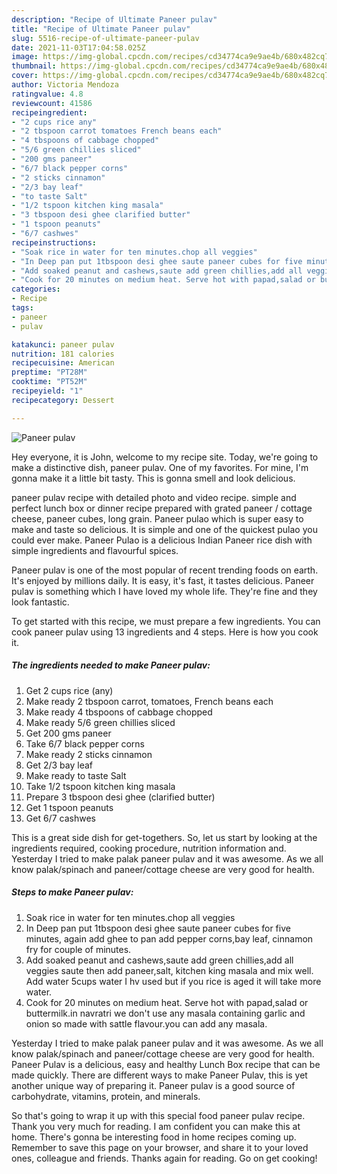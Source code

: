 ```yaml
---
description: "Recipe of Ultimate Paneer pulav"
title: "Recipe of Ultimate Paneer pulav"
slug: 5516-recipe-of-ultimate-paneer-pulav
date: 2021-11-03T17:04:58.025Z
image: https://img-global.cpcdn.com/recipes/cd34774ca9e9ae4b/680x482cq70/paneer-pulav-recipe-main-photo.jpg
thumbnail: https://img-global.cpcdn.com/recipes/cd34774ca9e9ae4b/680x482cq70/paneer-pulav-recipe-main-photo.jpg
cover: https://img-global.cpcdn.com/recipes/cd34774ca9e9ae4b/680x482cq70/paneer-pulav-recipe-main-photo.jpg
author: Victoria Mendoza
ratingvalue: 4.8
reviewcount: 41586
recipeingredient:
- "2 cups rice any"
- "2 tbspoon carrot tomatoes French beans each"
- "4 tbspoons of cabbage chopped"
- "5/6 green chillies sliced"
- "200 gms paneer"
- "6/7 black pepper corns"
- "2 sticks cinnamon"
- "2/3 bay leaf"
- "to taste Salt"
- "1/2 tspoon kitchen king masala"
- "3 tbspoon desi ghee clarified butter"
- "1 tspoon peanuts"
- "6/7 cashwes"
recipeinstructions:
- "Soak rice in water for ten minutes.chop all veggies"
- "In Deep pan put 1tbspoon desi ghee saute paneer cubes for five minutes, again add ghee to pan add pepper corns,bay leaf, cinnamon fry for couple of minutes."
- "Add soaked peanut and cashews,saute add green chillies,add all veggies saute then add paneer,salt, kitchen king masala and mix well. Add water 5cups water I hv used but if you rice is aged it will take more water."
- "Cook for 20 minutes on medium heat. Serve hot with papad,salad or buttermilk.in navratri we don&#39;t use any masala containing garlic and onion so made with sattle flavour.you can add any masala."
categories:
- Recipe
tags:
- paneer
- pulav

katakunci: paneer pulav 
nutrition: 181 calories
recipecuisine: American
preptime: "PT28M"
cooktime: "PT52M"
recipeyield: "1"
recipecategory: Dessert

---
```



![Paneer pulav](https://img-global.cpcdn.com/recipes/cd34774ca9e9ae4b/680x482cq70/paneer-pulav-recipe-main-photo.jpg)

Hey everyone, it is John, welcome to my recipe site. Today, we're going to make a distinctive dish, paneer pulav. One of my favorites. For mine, I'm gonna make it a little bit tasty. This is gonna smell and look delicious.

paneer pulav recipe with detailed photo and video recipe. simple and perfect lunch box or dinner recipe prepared with grated paneer / cottage cheese, paneer cubes, long grain. Paneer pulao which is super easy to make and taste so delicious. It is simple and one of the quickest pulao you could ever make. Paneer Pulao is a delicious Indian Paneer rice dish with simple ingredients and flavourful spices.

Paneer pulav is one of the most popular of recent trending foods on earth. It's enjoyed by millions daily. It is easy, it's fast, it tastes delicious. Paneer pulav is something which I have loved my whole life. They're fine and they look fantastic.


To get started with this recipe, we must prepare a few ingredients. You can cook paneer pulav using 13 ingredients and 4 steps. Here is how you cook it.

<!--inarticleads1-->

##### The ingredients needed to make Paneer pulav:

1. Get 2 cups rice (any)
1. Make ready 2 tbspoon carrot, tomatoes, French beans each
1. Make ready 4 tbspoons of cabbage chopped
1. Make ready 5/6 green chillies sliced
1. Get 200 gms paneer
1. Take 6/7 black pepper corns
1. Make ready 2 sticks cinnamon
1. Get 2/3 bay leaf
1. Make ready to taste Salt
1. Take 1/2 tspoon kitchen king masala
1. Prepare 3 tbspoon desi ghee (clarified butter)
1. Get 1 tspoon peanuts
1. Get 6/7 cashwes


This is a great side dish for get-togethers. So, let us start by looking at the ingredients required, cooking procedure, nutrition information and. Yesterday I tried to make palak paneer pulav and it was awesome. As we all know palak/spinach and paneer/cottage cheese are very good for health. 

<!--inarticleads2-->

##### Steps to make Paneer pulav:

1. Soak rice in water for ten minutes.chop all veggies
1. In Deep pan put 1tbspoon desi ghee saute paneer cubes for five minutes, again add ghee to pan add pepper corns,bay leaf, cinnamon fry for couple of minutes.
1. Add soaked peanut and cashews,saute add green chillies,add all veggies saute then add paneer,salt, kitchen king masala and mix well. Add water 5cups water I hv used but if you rice is aged it will take more water.
1. Cook for 20 minutes on medium heat. Serve hot with papad,salad or buttermilk.in navratri we don&#39;t use any masala containing garlic and onion so made with sattle flavour.you can add any masala.


Yesterday I tried to make palak paneer pulav and it was awesome. As we all know palak/spinach and paneer/cottage cheese are very good for health. Paneer Pulav is a delicious, easy and healthy Lunch Box recipe that can be made quickly. There are different ways to make Paneer Pulav, this is yet another unique way of preparing it. Paneer pulav is a good source of carbohydrate, vitamins, protein, and minerals. 

So that's going to wrap it up with this special food paneer pulav recipe. Thank you very much for reading. I am confident you can make this at home. There's gonna be interesting food in home recipes coming up. Remember to save this page on your browser, and share it to your loved ones, colleague and friends. Thanks again for reading. Go on get cooking!
